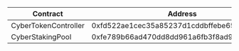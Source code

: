 | Contract             | Address                                    |
| -------------------- | ------------------------------------------ |
| CyberTokenController | 0xfd522ae1cec35a85237d1cddbffebe65e49efb98 |
| CyberStakingPool     | 0xfe789b66ad470dd8dd961a6fb3f8ad941b2c79c1 |
